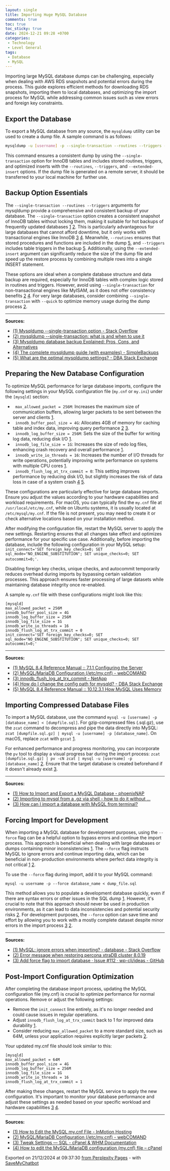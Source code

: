 ```yaml
---
layout: single
title: Importing Huge MySQL Database
comments: true
toc: true
toc_sticky: true
date: 2024-12-21 09:28 +0700
categories: 
 - Technology
 - Level General
tags: 
 - Database
 - MySQL
---
```


Importing large MySQL database dumps can be challenging, especially when dealing with AWS RDS snapshots and potential errors during the process. This guide explores efficient methods for downloading RDS snapshots, importing them to local databases, and optimizing the import process for MySQL while addressing common issues such as view errors and foreign key constraints.

## Export the Database
To export a MySQL database from any source, the `mysqldump` utility can be used to create a dump file. A sample command is as follows:

```bash
mysqldump -u [username] -p --single-transaction --routines --triggers --extended-insert [database_name] > [dumpfile.sql]
```

This command ensures a consistent dump by using the `--single-transaction` option for InnoDB tables and includes stored routines, triggers, and optimized inserts with the `--routines`, `--triggers`, and `--extended-insert` options. If the dump file is generated on a remote server, it should be transferred to your local machine for further use.

## Backup Option Essentials
The `--single-transaction --routines --triggers` arguments for mysqldump provide a comprehensive and consistent backup of your database. The `--single-transaction` option creates a consistent snapshot of InnoDB tables without locking them, making it suitable for hot backups of frequently updated databases [1](https://stackoverflow.com/questions/41683158/mysqldump-single-transaction-option) [2](https://mysqldump.guru/mysqldump-single-transaction-flag.html). This is particularly advantageous for large databases that cannot afford downtime, but it only works with transactional engines like InnoDB [3](https://upback.cloud/blog/mysqldump-database-backup-guide) [4](https://simplebackups.com/blog/the-complete-mysqldump-guide-with-examples/). Meanwhile, `--routines` ensures that stored procedures and functions are included in the dump [5](https://dba.stackexchange.com/questions/87100/what-are-the-optimal-mysqldump-settings), and `--triggers` includes table triggers in the backup [5](https://dba.stackexchange.com/questions/87100/what-are-the-optimal-mysqldump-settings). Additionally, using the `--extended-insert` argument can significantly reduce the size of the dump file and speed up the restore process by combining multiple rows into a single INSERT statement.

These options are ideal when a complete database structure and data backup are required, especially for InnoDB tables with complex logic stored in routines and triggers. However, avoid using `--single-transaction` for non-transactional engines like MyISAM, as it does not offer consistency benefits [2](https://mysqldump.guru/mysqldump-single-transaction-flag.html) [4](https://simplebackups.com/blog/the-complete-mysqldump-guide-with-examples/). For very large databases, consider combining `--single-transaction` with `--quick` to optimize memory usage during the dump process [2](https://mysqldump.guru/mysqldump-single-transaction-flag.html).


---
**Sources:**
- [(1) Mysqldump --single-transaction option - Stack Overflow](https://stackoverflow.com/questions/41683158/mysqldump-single-transaction-option)
- [(2) mysqldump --single-transaction: what is and when to use it](https://mysqldump.guru/mysqldump-single-transaction-flag.html)
- [(3) Mysqldump database backup Explained: Pros, Cons, and Alternatives](https://upback.cloud/blog/mysqldump-database-backup-guide)
- [(4) The complete mysqldump guide (with examples) - SimpleBackups](https://simplebackups.com/blog/the-complete-mysqldump-guide-with-examples/)
- [(5) What are the optimal mysqldump settings? - DBA Stack Exchange](https://dba.stackexchange.com/questions/87100/what-are-the-optimal-mysqldump-settings)


## Preparing the New Database Configuration
To optimize MySQL performance for large database imports, configure the following settings in your MySQL configuration file (`my.cnf` or `my.ini`) under the `[mysqld]` section:

*   `max_allowed_packet = 256M`: Increases the maximum size of communication buffers, allowing larger packets to be sent between the server and clients [1](https://dev.mysql.com/doc/refman/8.4/en/server-configuration.html).
*   `innodb_buffer_pool_size = 4G`: Allocates 4GB of memory for caching table and index data, improving query performance [2](https://www.webcomand.com/docs/admin_guide/configuration/mysqlmariadb/) [3](https://docs.netapp.com/us-en/ontap-apps-dbs/mysql/mysql-innodb_flush_log_at_trx_commit.html).
*   `innodb_log_buffer_size = 256M`: Sets the size of the buffer for writing log data, reducing disk I/O [1](https://dev.mysql.com/doc/refman/8.4/en/server-configuration.html).
*   `innodb_log_file_size = 1G`: Increases the size of redo log files, enhancing crash recovery and overall performance [1](https://dev.mysql.com/doc/refman/8.4/en/server-configuration.html).
*   `innodb_write_io_threads = 16`: Increases the number of I/O threads for write operations, potentially improving write performance on systems with multiple CPU cores [1](https://dev.mysql.com/doc/refman/8.4/en/server-configuration.html).
*   `innodb_flush_log_at_trx_commit = 0`: This setting improves performance by reducing disk I/O, but slightly increases the risk of data loss in case of a system crash [4](https://dba.stackexchange.com/questions/100478/how-do-i-change-the-config-path-for-mysqld) [5](https://dev.mysql.com/doc/refman/8.4/en/memory-use.html).

These configurations are particularly effective for large database imports. Ensure you adjust the values according to your hardware capabilities and workload requirements. For macOS, you can typically find the `my.cnf` file at `/usr/local/etc/my.cnf`, while on Ubuntu systems, it is usually located at `/etc/mysql/my.cnf`. If the file is not present, you may need to create it or check alternative locations based on your installation method.

After modifying the configuration file, restart the MySQL server to apply the new settings. Restarting ensures that all changes take effect and optimizes performance for your specific use case. Additionally, before importing the database, include the following configuration in your MySQL setup: `init_connect='SET foreign_key_checks=0; SET sql_mode="NO_ENGINE_SUBSTITUTION"; SET unique_checks=0; SET autocommit=0;'`.

Disabling foreign key checks, unique checks, and autocommit temporarily reduces overhead during imports by bypassing certain validation processes. This approach ensures faster processing of large datasets while maintaining database integrity once re-enabled.

A sample `my.cnf` file with these configurations might look like this:

```text
[mysqld]
max_allowed_packet = 256M
innodb_buffer_pool_size = 4G
innodb_log_buffer_size = 256M
innodb_log_file_size = 1G
innodb_write_io_threads = 16
innodb_flush_log_at_trx_commit = 0
init_connect='SET foreign_key_checks=0; SET sql_mode="NO_ENGINE_SUBSTITUTION"; SET unique_checks=0; SET autocommit=0;'
```


---
**Sources:**
- [(1) MySQL 8.4 Reference Manual :: 7.1.1 Configuring the Server](https://dev.mysql.com/doc/refman/8.4/en/server-configuration.html)
- [(2) MySQL/MariaDB Configuration (/etc/my.cnf) - webCOMAND](https://www.webcomand.com/docs/admin_guide/configuration/mysqlmariadb/)
- [(3) innodb\_flush\_log\_at\_trx\_commit - NetApp](https://docs.netapp.com/us-en/ontap-apps-dbs/mysql/mysql-innodb_flush_log_at_trx_commit.html)
- [(4) How do I change the config path for mysqld? - DBA Stack Exchange](https://dba.stackexchange.com/questions/100478/how-do-i-change-the-config-path-for-mysqld)
- [(5) MySQL 8.4 Reference Manual :: 10.12.3.1 How MySQL Uses Memory](https://dev.mysql.com/doc/refman/8.4/en/memory-use.html)


## Importing Compressed Database Files
To import a MySQL database, use the command `mysql -u [username] -p [database_name] < [dumpfile.sql]`. For gzip-compressed files (.sql.gz), use the `zcat` command to decompress and pipe the data directly into MySQL: `zcat [dumpfile.sql.gz] | mysql -u [username] -p [database_name]`. On macOS, replace `zcat` with `gzcat` [1](https://phoenixnap.com/kb/import-and-export-mysql-database).

For enhanced performance and progress monitoring, you can incorporate the `pv` tool to display a visual progress bar during the import process: `zcat [dumpfile.sql.gz] | pv -cN zcat | mysql -u [username] -p [database_name]` [2](https://superuser.com/questions/61741/importing-to-mysql-from-a-gz-via-shell-how-to-do-it-without-extracting-to-a-f). Ensure that the target database is created beforehand if it doesn't already exist [3](https://stackoverflow.com/questions/4546778/how-can-i-import-a-database-with-mysql-from-terminal).


---
**Sources:**
- [(1) How to Import and Export a MySQL Database - phoenixNAP](https://phoenixnap.com/kb/import-and-export-mysql-database)
- [(2) Importing to mysql from a .gz via shell - how to do it without ...](https://superuser.com/questions/61741/importing-to-mysql-from-a-gz-via-shell-how-to-do-it-without-extracting-to-a-f)
- [(3) How can I import a database with MySQL from terminal?](https://stackoverflow.com/questions/4546778/how-can-i-import-a-database-with-mysql-from-terminal)


## Forcing Import for Development
When importing a MySQL database for development purposes, using the `--force` flag can be a helpful option to bypass errors and continue the import process. This approach is beneficial when dealing with large databases or dumps containing minor inconsistencies [1](https://stackoverflow.com/questions/11263018/mysql-ignore-errors-when-importing). The `--force` flag instructs MySQL to ignore errors and continue importing data, which can be beneficial in non-production environments where perfect data integrity is not critical [1](https://stackoverflow.com/questions/11263018/mysql-ignore-errors-when-importing) [2](https://forums.percona.com/t/error-message-when-restoring-percona-xtradb-cluster-8-0-19/7892).

To use the `--force` flag during import, add it to your MySQL command:

```text
mysql -u username -p --force database_name < dump_file.sql
```

This method allows you to populate a development database quickly, even if there are syntax errors or other issues in the SQL dump [1](https://stackoverflow.com/questions/11263018/mysql-ignore-errors-when-importing). However, it's crucial to note that this approach should never be used in production environments, as it can lead to data inconsistencies and potential security risks [2](https://forums.percona.com/t/error-message-when-restoring-percona-xtradb-cluster-8-0-19/7892). For development purposes, the `--force` option can save time and effort by allowing you to work with a mostly complete dataset despite minor errors in the import process [3](https://github.com/wp-cli/ideas/issues/112) [2](https://forums.percona.com/t/error-message-when-restoring-percona-xtradb-cluster-8-0-19/7892).


---
**Sources:**
- [(1) MySQL: ignore errors when importing? - database - Stack Overflow](https://stackoverflow.com/questions/11263018/mysql-ignore-errors-when-importing)
- [(2) Error message when restoring percona xtraDB cluster 8.0.19](https://forums.percona.com/t/error-message-when-restoring-percona-xtradb-cluster-8-0-19/7892)
- [(3) Add force flag to import database · Issue #112 · wp-cli/ideas - GitHub](https://github.com/wp-cli/ideas/issues/112)


## Post-Import Configuration Optimization
After completing the database import process, updating the MySQL configuration file (my.cnf) is crucial to optimize performance for normal operations. Remove or adjust the following settings:

* Remove the `init_connect` line entirely, as it's no longer needed and could cause issues in regular operations.
* Adjust `innodb_flush_log_at_trx_commit` back to 1 for improved data durability [1](https://www.inmotionhosting.com/support/server/databases/edit-mysql-my-cnf/).
* Consider reducing `max_allowed_packet` to a more standard size, such as 64M, unless your application requires explicitly larger packets [2](https://www.webcomand.com/docs/admin_guide/configuration/mysqlmariadb/).

Your updated my.cnf file should look similar to this:

```text
[mysqld]
max_allowed_packet = 64M
innodb_buffer_pool_size = 4G
innodb_log_buffer_size = 256M
innodb_log_file_size = 1G
innodb_write_io_threads = 16
innodb_flush_log_at_trx_commit = 1
```

After making these changes, restart the MySQL service to apply the new configuration. It's important to monitor your database performance and adjust these settings as needed based on your specific workload and hardware capabilities [3](https://docs.cpanel.net/whm/server-configuration/tweak-settings/sql/) [4](https://support.cpanel.net/hc/en-us/articles/360051769294-How-to-edit-the-MySQL-MariaDB-configuration-my-cnf-file).


---
**Sources:**
- [(1) How to Edit the MySQL my.cnf File - InMotion Hosting](https://www.inmotionhosting.com/support/server/databases/edit-mysql-my-cnf/)
- [(2) MySQL/MariaDB Configuration (/etc/my.cnf) - webCOMAND](https://www.webcomand.com/docs/admin_guide/configuration/mysqlmariadb/)
- [(3) Tweak Settings — SQL - cPanel & WHM Documentation](https://docs.cpanel.net/whm/server-configuration/tweak-settings/sql/)
- [(4) How to edit the MySQL/MariaDB configuration (my.cnf) file – cPanel](https://support.cpanel.net/hc/en-us/articles/360051769294-How-to-edit-the-MySQL-MariaDB-configuration-my-cnf-file)

Exported on 21/12/2024 at 09:37:30 [from Perplexity Pages](https://www.perplexity.ai/page/importing-huge-mysql-database-MEtxb.mXRs6ruAAoq25Ztw) - with [SaveMyChatbot](https://save.hugocollin.com)
